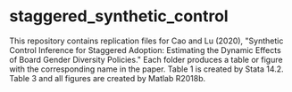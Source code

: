 # staggered_synthetic_control

This repository contains replication files for Cao and Lu (2020), "Synthetic Control Inference for Staggered Adoption: Estimating the Dynamic Effects of Board Gender Diversity Policies." Each folder produces a table or figure with the corresponding name in the paper. Table 1 is created by Stata 14.2. Table 3 and all figures are created by Matlab R2018b.

